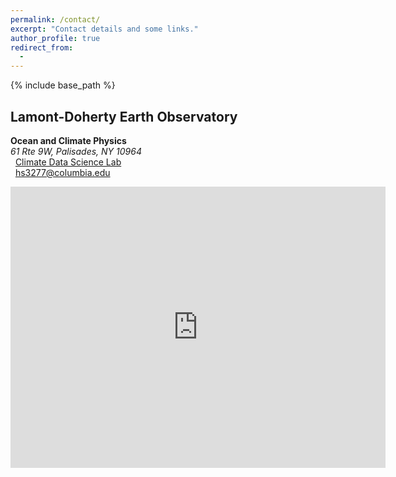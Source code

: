 ```yaml
---
permalink: /contact/
excerpt: "Contact details and some links."
author_profile: true
redirect_from: 
  - 
---
```


{% include base_path %}

## Lamont-Doherty Earth Observatory 
**Ocean and Climate Physics**<br /> 
*61 Rte 9W, Palisades, NY 10964* <br /> 
<i class="fas fa-desktop" aria-hidden="true"></i>&nbsp;&nbsp;<a href="{{ site.author.uri }}">Climate Data Science Lab</a><br />
<i class="fas fa-envelope" aria-hidden="true"></i>&nbsp;&nbsp;<a href="hs3277@columbia.edu">hs3277@columbia.edu</a><br />

<iframe src="https://www.google.com/maps/embed?pb=!1m14!1m8!1m3!1d12043.964801565153!2d-73.9090525!3d41.0035658!3m2!1i1024!2i768!4f13.1!3m3!1m2!1s0x0%3A0x4ff244bfbdaca2f5!2sLamont-Doherty%20Earth%20Observatory!5e0!3m2!1sen!2sus!4v1605456212792!5m2!1sen!2sus" width="600" height="450" frameborder="0" style="border:0;" allowfullscreen="" aria-hidden="false" tabindex="0"></iframe><br />


<!-- <img src="/images/018_Telegrafenberg_Suering_Haus_PIK.jpg" alt="018_Telegrafenberg_Suering_Haus_PIK" title="PIK's Suering building at Telegrafenberg, Potsdam. Photo &copy; Andrea Künstle" width="450"><br />
<span style="font-size: 9pt;">PIK's Suering building at Telegrafenberg, Potsdam. Photo &copy; Andrea Künstle</span> -->

